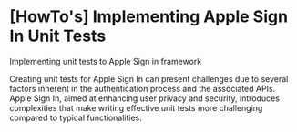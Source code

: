 # [HowTo's] Implementing Apple Sign In Unit Tests
Implementing unit tests to Apple Sign in framework

Creating unit tests for Apple Sign In can present challenges due to several factors inherent in the authentication process and the associated APIs. Apple Sign In, aimed at enhancing user privacy and security, introduces complexities that make writing effective unit tests more challenging compared to typical functionalities. 



